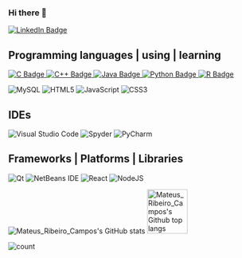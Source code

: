 ### Hi there 👋
<div id="badges">
  <a href="https://www.linkedin.com/in/mateus-ribeiro-de-campos-6a135331">
    <img src="https://img.shields.io/badge/LinkedIn-blue?style=for-the-badge&logo=linkedin&logoColor=white" alt="LinkedIn Badge"/>
  </a>
</div>

## Programming languages | using | learning
<div>
  <a href="https://learn.microsoft.com/en-us/cpp/c-language/?view=msvc-170">
    <img src="https://img.shields.io/badge/c-%2300599C.svg?style=for-the-badge&logo=c&logoColor=white" alt="C Badge"/>
  </a>
    <a href="https://learn.microsoft.com/en-us/cpp/cpp/?view=msvc-170">
    <img src="https://img.shields.io/badge/c++-%2300599C.svg?style=for-the-badge&logo=c%2B%2B&logoColor=white" alt="C++ Badge"/>
  </a>
    <a href="https://dev.java/">
    <img src="https://img.shields.io/badge/java-%23ED8B00.svg?style=for-the-badge&logo=openjdk&logoColor=white" alt="Java Badge"/>
  </a>
    <a href="https://www.python.org/">
    <img src="https://img.shields.io/badge/python-3670A0?style=for-the-badge&logo=python&logoColor=ffdd54" alt="Python Badge"/>
  </a>
    <a href="https://www.r-project.org/">
    <img src="https://img.shields.io/badge/r-%23276DC3.svg?style=for-the-badge&logo=r&logoColor=white" alt="R Badge"/>
  </a>
</div>

![MySQL](https://img.shields.io/badge/mysql-%2300f.svg?style=for-the-badge&logo=mysql&logoColor=white)
![HTML5](https://img.shields.io/badge/html5-%23E34F26.svg?style=for-the-badge&logo=html5&logoColor=white)
![JavaScript](https://img.shields.io/badge/javascript-%23323330.svg?style=for-the-badge&logo=javascript&logoColor=%23F7DF1E)
![CSS3](https://img.shields.io/badge/css3-%231572B6.svg?style=for-the-badge&logo=css3&logoColor=white)

## IDEs
![Visual Studio Code](https://img.shields.io/badge/Visual%20Studio%20Code-0078d7.svg?style=for-the-badge&logo=visual-studio-code&logoColor=white)
![Spyder](https://img.shields.io/badge/Spyder-838485?style=for-the-badge&logo=spyder%20ide&logoColor=maroon)
![PyCharm](https://img.shields.io/badge/pycharm-143?style=for-the-badge&logo=pycharm&logoColor=black&color=black&labelColor=green)

## Frameworks | Platforms | Libraries
![Qt](https://img.shields.io/badge/Qt-%23217346.svg?style=for-the-badge&logo=Qt&logoColor=white)
![NetBeans IDE](https://img.shields.io/badge/NetBeansIDE-1B6AC6.svg?style=for-the-badge&logo=apache-netbeans-ide&logoColor=white)
![React](https://img.shields.io/badge/react-%2320232a.svg?style=for-the-badge&logo=react&logoColor=%2361DAFB)
![NodeJS](https://img.shields.io/badge/node.js-6DA55F?style=for-the-badge&logo=node.js&logoColor=white)

<div style="background-color: dark; display: flex; align-items: flex-start;">
  <div style="flex: 1;">
    <img src="https://github-readme-stats-sigma-five.vercel.app/api?username=mateusribeirocampos&show_icons=true&theme=dark" alt="Mateus_Ribeiro_Campos's GitHub stats" style="max-width: 100%;">
    <img src="https://github-readme-stats-sigma-five.vercel.app/api/top-langs/?username=mateusribeirocampos&amp;Github_theme=Dark&amp;layout=compact" alt="Mateus_Ribeiro_Campos's Github top langs" style="width: 40%;">
  </div>
</div>

![count](https://komarev.com/ghpvc/?username=mateusribeirocampos&color=grey)
